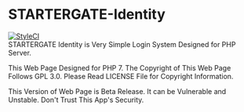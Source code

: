 # STARTERGATE-Identity
[![StyleCI](https://github.styleci.io/repos/128193788/shield?branch=master)](https://github.styleci.io/repos/128193788)<br>
STARTERGATE Identity is Very Simple Login System Designed for PHP Server.

This Web Page Designed for PHP 7.
The Copyright of This Web Page Follows GPL 3.0. Please Read LICENSE File for Copyright Information.

This Version of Web Page is Beta Release. It can be Vulnerable and Unstable. Don't Trust This App's Security.
